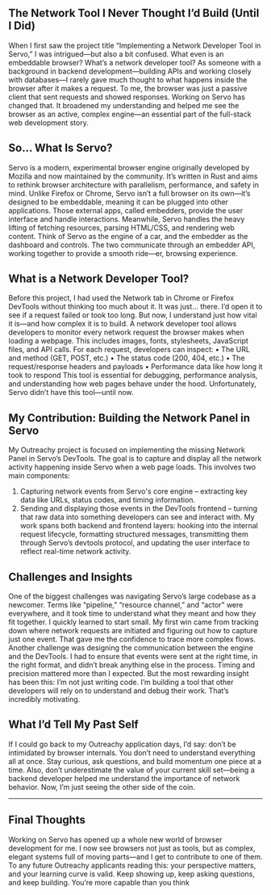 ## The Network Tool I Never Thought I’d Build (Until I Did)
When I first saw the project title “Implementing a Network Developer Tool in Servo,” I was intrigued—but also a bit confused. What even is an embeddable browser? What’s a network developer tool?
As someone with a background in backend development—building APIs and working closely with databases—I rarely gave much thought to what happens inside the browser after it makes a request. To me, the browser was just a passive client that sent requests and showed responses. Working on Servo has changed that. It broadened my understanding and helped me see the browser as an active, complex engine—an essential part of the full-stack web development story.

## So... What Is Servo?
Servo is a modern, experimental browser engine originally developed by Mozilla and now maintained by the community. It’s written in Rust and aims to rethink browser architecture with parallelism, performance, and safety in mind.
Unlike Firefox or Chrome, Servo isn’t a full browser on its own—it’s designed to be embeddable, meaning it can be plugged into other applications. Those external apps, called embedders, provide the user interface and handle interactions. Meanwhile, Servo handles the heavy lifting of fetching resources, parsing HTML/CSS, and rendering web content.
Think of Servo as the engine of a car, and the embedder as the dashboard and controls. The two communicate through an embedder API, working together to provide a smooth ride—er, browsing experience.


## What is a Network Developer Tool?
Before this project, I had used the Network tab in Chrome or Firefox DevTools without thinking too much about it. It was just... there. I’d open it to see if a request failed or took too long. But now, I understand just how vital it is—and how complex it is to build.
A network developer tool allows developers to monitor every network request the browser makes when loading a webpage. This includes images, fonts, stylesheets, JavaScript files, and API calls. For each request, developers can inspect:
•	The URL and method (GET, POST, etc.)
•	The status code (200, 404, etc.)
•	The request/response headers and payloads
•	Performance data like how long it took to respond
This tool is essential for debugging, performance analysis, and understanding how web pages behave under the hood. Unfortunately, Servo didn’t have this tool—until now.




## My Contribution: Building the Network Panel in Servo
My Outreachy project is focused on implementing the missing Network Panel in Servo’s DevTools. The goal is to capture and display all the network activity happening inside Servo when a web page loads.
This involves two main components:
1.	Capturing network events from Servo's core engine – extracting key data like URLs, status codes, and timing information.
2.	Sending and displaying those events in the DevTools frontend – turning that raw data into something developers can see and interact with.
My work spans both backend and frontend layers: hooking into the internal request lifecycle, formatting structured messages, transmitting them through Servo’s devtools protocol, and updating the user interface to reflect real-time network activity.




## Challenges and Insights
One of the biggest challenges was navigating Servo’s large codebase as a newcomer. Terms like “pipeline,” “resource channel,” and “actor” were everywhere, and it took time to understand what they meant and how they fit together.
I quickly learned to start small. My first win came from tracking down where network requests are initiated and figuring out how to capture just one event. That gave me the confidence to trace more complex flows.
Another challenge was designing the communication between the engine and the DevTools. I had to ensure that events were sent at the right time, in the right format, and didn’t break anything else in the process. Timing and precision mattered more than I expected.
But the most rewarding insight has been this: I’m not just writing code. I’m building a tool that other developers will rely on to understand and debug their work. That’s incredibly motivating.


## What I’d Tell My Past Self
If I could go back to my Outreachy application days, I’d say: don’t be intimidated by browser internals. You don’t need to understand everything all at once. Stay curious, ask questions, and build momentum one piece at a time.
Also, don’t underestimate the value of your current skill set—being a backend developer helped me understand the importance of network behavior. Now, I’m just seeing the other side of the coin.
________________________________________
## Final Thoughts
Working on Servo has opened up a whole new world of browser development for me. I now see browsers not just as tools, but as complex, elegant systems full of moving parts—and I get to contribute to one of them.
To any future Outreachy applicants reading this: your perspective matters, and your learning curve is valid. Keep showing up, keep asking questions, and keep building. You’re more capable than you think

